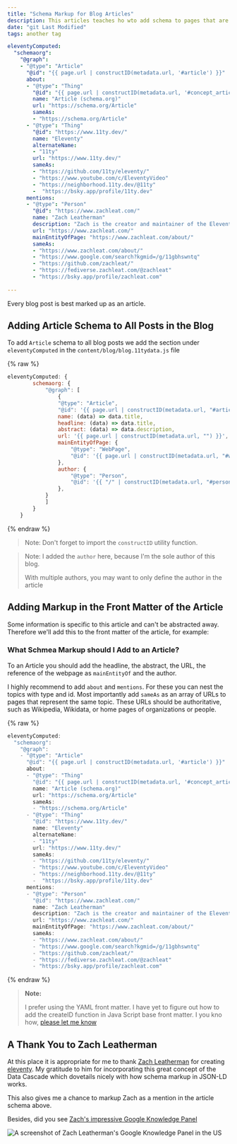 ```yaml
---
title: "Schema Markup for Blog Articles"
description: This articles teaches ho wto add schema to pages that are articles such as in a blog.
date: "git Last Modified"
tags: another tag

eleventyComputed:
  "schemaorg": 
    "@graph":
    - "@type": "Article"
      "@id": "{{ page.url | constructID(metadata.url, '#article') }}"
      about:
      - "@type": "Thing"
        "@id": "{{ page.url | constructID(metadata.url, '#concept_article_schema') }}"
        name: "Article (schema.org)"
        url: "https://schema.org/Article"
        sameAs:
        - "https://schema.org/Article"
      - "@type": "Thing"
        "@id": "https://www.11ty.dev/"
        name: "Eleventy"
        alternateName:
        - "11ty"
        url: "https://www.11ty.dev/"
        sameAs: 
        - "https://github.com/11ty/eleventy/"
        - "https://www.youtube.com/c/EleventyVideo"
        - "https://neighborhood.11ty.dev/@11ty"
        -  "https://bsky.app/profile/11ty.dev"
      mentions:
      - "@type": "Person"
        "@id": "https://www.zachleat.com/"
        name: "Zach Leatherman"
        description: "Zach is the creator and maintainer of the Eleventy (11ty) static site generator"
        url: "https://www.zachleat.com/"
        mainEntityOfPage: "https://www.zachleat.com/about/"
        sameAs:
        - "https://www.zachleat.com/about/"
        - "https://www.google.com/search?kgmid=/g/11gbhswntq"
        - "https://github.com/zachleat/"
        - "https://fediverse.zachleat.com/@zachleat"
        - "https://bsky.app/profile/zachleat.com"
      
---
```


Every blog post is best marked up as an article.

## Adding Article Schema to All Posts in the Blog

To add `Article` schema to all blog posts we add the section under `eleventyComputed` in the `content/blog/blog.11tydata.js` file

{% raw %}
```js
eleventyComputed: {
		schemaorg: {
			"@graph": [
				{
				"@type": "Article",
				"@id": '{{ page.url | constructID(metadata.url, "#article") }}',
				name: (data) => data.title,
				headline: (data) => data.title,
				abstract: (data) => data.description,
				url: '{{ page.url | constructID(metadata.url, "") }}',
				mainEntityOfPage: {
					"@type": "WebPage",
					"@id": '{{ page.url | constructID(metadata.url, "#webpage") }}',
				},
				author: {
					"@type": "Person",
					"@id": '{{ "/" | constructID(metadata.url, "#person_kaj_kandler") }}'
				},
			}
			]
		}
	}
```
{% endraw %}

> Note: Don't forget to import the `constructID` utility function.

> Note: I added the `author` here, because I'm the sole author of this blog.
>
> With multiple authors, you may want to only define the author in the article

## Adding Markup in the Front Matter of the Article

Some information is specific to this article and can't be abstracted away. Therefore we'll add this to the front matter of the article, for example:

### What Schmea Markup should I Add to an Article?

To an Article you should add the headline, the abstract, the URL, the reference of the webpage as `mainEntityOf` and the author.

I highly recommend to add `about` and `mentions`. For these you can nest the topics with type and id. Most importantly add `sameAs` as an array of URLs to pages that represent the same topic. These URLs should be authoritative, such as Wikipedia, Wikidata, or home pages of organizations or people.

{% raw %}
```js
eleventyComputed:
  "schemaorg": 
    "@graph":
    - "@type": "Article"
      "@id": "{{ page.url | constructID(metadata.url, '#article') }}"
      about:
      - "@type": "Thing"
        "@id": "{{ page.url | constructID(metadata.url, '#concept_article_schema') }}"
        name: "Article (schema.org)"
        url: "https://schema.org/Article"
        sameAs:
        - "https://schema.org/Article"
      - "@type": "Thing"
        "@id": "https://www.11ty.dev/"
        name: "Eleventy"
        alternateName:
        - "11ty"
        url: "https://www.11ty.dev/"
        sameAs: 
        - "https://github.com/11ty/eleventy/"
        - "https://www.youtube.com/c/EleventyVideo"
        - "https://neighborhood.11ty.dev/@11ty"
        -  "https://bsky.app/profile/11ty.dev"
      mentions:
      - "@type": "Person"
        "@id": "https://www.zachleat.com/"
        name: "Zach Leatherman"
        description: "Zach is the creator and maintainer of the Eleventy (11ty) static site generator"
        url: "https://www.zachleat.com/"
        mainEntityOfPage: "https://www.zachleat.com/about/"
        sameAs:
        - "https://www.zachleat.com/about/"
        - "https://www.google.com/search?kgmid=/g/11gbhswntq"
        - "https://github.com/zachleat/"
        - "https://fediverse.zachleat.com/@zachleat"
        - "https://bsky.app/profile/zachleat.com"
```
{% endraw %}

> **Note:** 
> 
>  I prefer using the YAML front matter. I have yet to figure out how to add the createID function in Java Script base front matter. I you kno how, [please let me know](https://bsky.app/profile/kajkandler.bsky.social)

## A Thank You to Zach Leatherman

At this place it is appropriate for me to thank [Zach Leatherman](https://www.zachleat.com/) for creating [eleventy](https://github.com/11ty/eleventy/). My gratitude to him for incorporating this great concept of the Data Cascade which dovetails nicely with how schema markup in JSON-LD works.

This also gives me a chance to markup Zach as a mention in the article schema above.

Besides, did you see [Zach's impressive Google Knowledge Panel](https://www.google.com/search?kgmid=/g/11gbhswntq&hl=en&gl=US)

![A screenshot of Zach Leatherman's Google Knowledge Panel in the US](./20250605Zach_Leatherman_g_11gbhswntq(Hi%20Res%20Screenshot).png)
